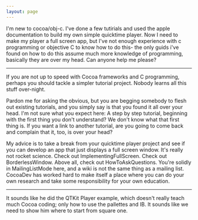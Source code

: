 ```yaml
---
layout: page
---
```


I'm new to cocoa/obj-c. I've done a few tutirials and used the apple documentation to build my own simple quicktime player. Now I need to make my player a full screen app, but I've not enough experience with c programming or objective C to know how to do this- the only guids i've found on how to do this assume much more knowledge of programming, basically they are over my head. Can anyone help me please? 

----

If you are not up to speed with Cocoa frameworks and C programming, perhaps you should tackle a simpler tutorial project. Nobody learns all this stuff over-night.

Pardon me for asking the obvious, but you are begging somebody to flesh out existing tutorials, and you simply say is that you found it all over your head. I'm not sure what you expect here: A step by step tutorial, beginning with the first thing you don't understand? We don't know what that first thing is. If you want a link to another tutorial, are you going to come back and complain that it, too, is over your head?

My advice is to take a break from your quicktime player project and see if you can develop an app that just displays a full screen window. It's really not rocket science. Check out ImplementingFullScreen. Check out BorderlessWindow. Above all, check out HowToAskQuestions. You're solidly in MailingListMode here, and a wiki is not the same thing as a mailing list. CocoaDev has worked hard to make itself a place where you can do your own research and take some responsibility for your own education.

----

It sounds like he did the QTKit Player example, which doesn't really teach much Cocoa coding; only how to use the pallettes and IB. It sounds like we need to show him where to start from square one.
